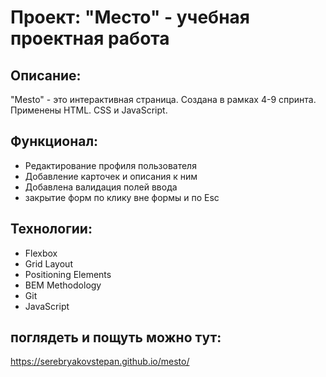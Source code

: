 # Проект: "Место" - учебная проектная работа 


## Описание: 

"Mesto" - это интерактивная страница. Создана в рамках 4-9 спринта. Применены HTML. CSS и JavaScript.

## Функционал: 
* Редактирование профиля пользователя 
* Добавление карточек и описания к ним
* Добавлена валидация полей ввода
* закрытие форм по клику вне формы и по Esc

## Технологии: 
* Flexbox
* Grid Layout
* Positioning Elements
* BEM Methodology
* Git
* JavaScript

## поглядеть и пощуть можно тут:
https://serebryakovstepan.github.io/mesto/
